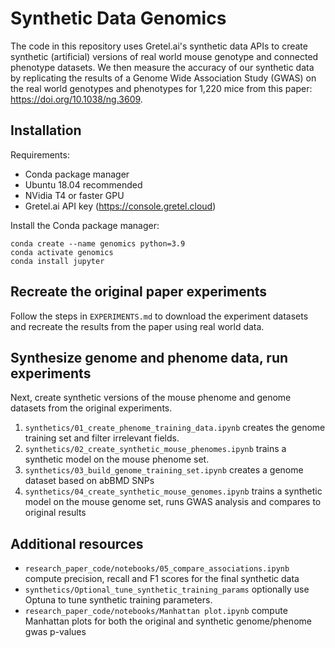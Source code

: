 # Synthetic Data Genomics
The code in this repository uses Gretel.ai's synthetic data APIs to create synthetic (artificial) versions of real world mouse genotype and connected phenotype datasets. We then measure the accuracy of our synthetic data by replicating the results of a Genome Wide Association Study (GWAS) on the real world genotypes and phenotypes for 1,220 mice from this paper: https://doi.org/10.1038/ng.3609. 

## Installation

Requirements:
* Conda package manager
* Ubuntu 18.04 recommended
* NVidia T4 or faster GPU
* Gretel.ai API key (https://console.gretel.cloud)


Install the Conda package manager:

```
conda create --name genomics python=3.9
conda activate genomics
conda install jupyter
```

## Recreate the original paper experiments
Follow the steps in `EXPERIMENTS.md` to download the experiment datasets and recreate the results from the paper using real world data.

## Synthesize genome and phenome data, run experiments
Next, create synthetic versions of the mouse phenome and genome datasets from the original experiments.
1. `synthetics/01_create_phenome_training_data.ipynb` creates the genome training set and filter irrelevant fields.
2. `synthetics/02_create_synthetic_mouse_phenomes.ipynb` trains a synthetic model on the mouse phenome set.
3. `synthetics/03_build_genome_training_set.ipynb` creates a genome dataset based on abBMD SNPs 
4. `synthetics/04_create_synthetic_mouse_genomes.ipynb` trains a synthetic model on the mouse genome set, runs GWAS analysis and compares to original results

## Additional resources
* `research_paper_code/notebooks/05_compare_associations.ipynb` compute precision, recall and F1 scores for the final synthetic data
* `synthetics/Optional_tune_synthetic_training_params` optionally use Optuna to tune synthetic training parameters.
* `research_paper_code/notebooks/Manhattan plot.ipynb` compute Manhattan plots for both the original and synthetic genome/phenome gwas p-values



